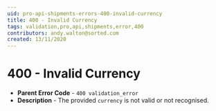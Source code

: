```yaml
---
uid: pro-api-shipments-errors-400-invalid-currency
title: 400 - Invalid Currency
tags: validation,pro,api,shipments,error,400
contributors: andy.walton@sorted.com
created: 13/11/2020
---
```

# 400 - Invalid Currency

* **Parent Error Code** - `400 validation_error`
* **Description** - The provided `currency` is not valid or not recognised.